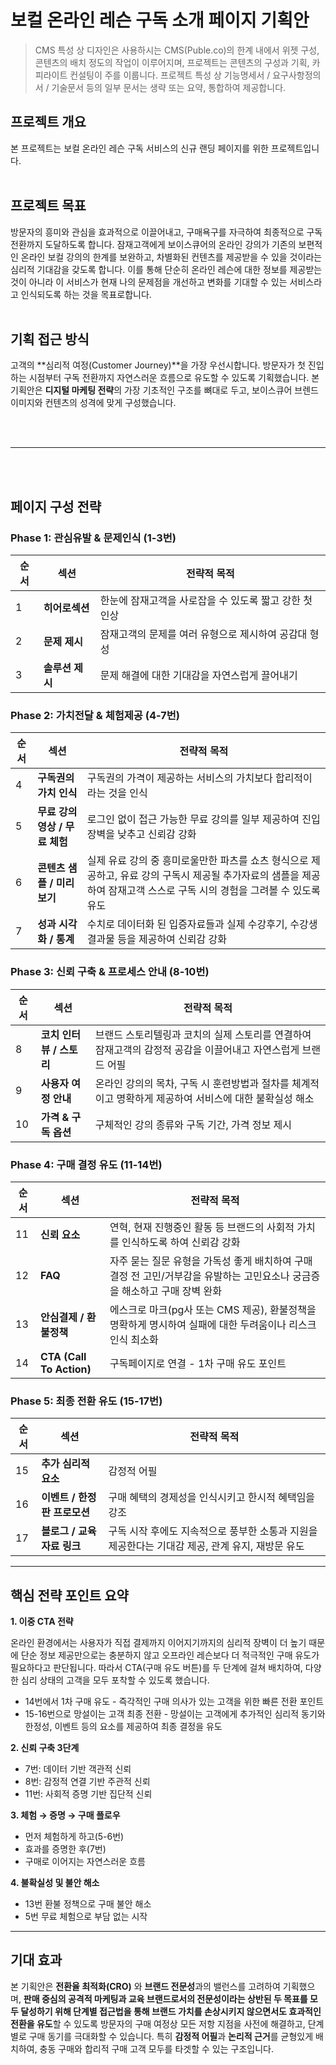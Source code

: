 # 보컬 온라인 레슨 구독 소개 페이지 기획안
> CMS 특성 상 디자인은 사용하시는 CMS(Puble.co)의 한계 내에서 위젯 구성, 콘텐츠의 배치 정도의 작업이 이루어지며, 프로젝트는 콘텐츠의 구성과 기획, 카피라이트 컨설팅이 주를 이룹니다. 
프로젝트 특성 상 기능명세서 / 요구사항정의서 / 기술문서 등의 일부 문서는 생략 또는 요약, 통합하여 제공합니다.


## 프로젝트 개요
본 프로젝트는 보컬 온라인 레슨 구독 서비스의 신규 랜딩 페이지를 위한 프로젝트입니다. 
<br>
<br>

## 프로젝트 목표
방문자의 흥미와 관심을 효과적으로 이끌어내고, 구매욕구를 자극하여 최종적으로 구독 전환까지 도달하도록 합니다.
잠재고객에게 보이스큐어의 온라인 강의가 기존의 보편적인 온라인 보컬 강의의 한계를 보완하고,
차별화된 컨텐츠를 제공받을 수 있을 것이라는 심리적 기대감을 갖도록 합니다.
이를 통해 단순히 온라인 레슨에 대한 정보를 제공받는것이 아니라 이 서비스가 현재 나의 문제점을 개선하고 변화를 기대할 수 있는 서비스라고 인식되도록 하는 것을 목표로합니다.
<br>
<br>

## 기획 접근 방식
고객의 **심리적 여정(Customer Journey)**을 가장 우선시합니다. 방문자가 첫 진입하는 시점부터 구독 전환까지 자연스러운 흐름으로 유도할 수 있도록 기획했습니다. 본 기획안은 **디지털 마케팅 전략**의 가장 기초적인 구조를 뼈대로 두고, 보이스큐어 브렌드 이미지와 컨텐츠의 성격에 맞게 구성했습니다.

<br>
<br>

---

<br>
<br>

## 페이지 구성 전략

### **Phase 1: 관심유발 & 문제인식 (1-3번)**

| 순서 | 섹션 | 전략적 목적 |
|------|------|------------|
| 1 | **히어로섹션** | 한눈에 잠재고객을 사로잡을 수 있도록 짧고 강한 첫인상 |
| 2 | **문제 제시** | 잠재고객의 문제를 여러 유형으로 제시하여 공감대 형성 |
| 3 | **솔루션 제시** | 문제 해결에 대한 기대감을 자연스럽게 끌어내기 |

### **Phase 2: 가치전달 & 체험제공 (4-7번)**

| 순서 | 섹션 | 전략적 목적 |
|------|------|------------|
| 4 | **구독권의 가치 인식** | 구독권의 가격이 제공하는 서비스의 가치보다 합리적이라는 것을 인식 |
| 5 | **무료 강의영상 / 무료 체험** | 로그인 없이 접근 가능한 무료 강의를 일부 제공하여 진입장벽을 낮추고 신뢰감 강화 |
| 6 | **콘텐츠 샘플 / 미리보기** |실제 유료 강의 중 흥미로울만한 파츠를 쇼츠 형식으로 제공하고, 유료 강의 구독시 제공될 추가자료의 샘플을 제공하여 잠재고객 스스로 구독 시의 경험을 그려볼 수 있도록 유도 |
| 7 | **성과 시각화 / 통계** | 수치로 데이터화 된 입증자료들과 실제 수강후기, 수강생 결과물 등을 제공하여 신뢰감 강화 |

### **Phase 3: 신뢰 구축 & 프로세스 안내 (8-10번)**

| 순서 | 섹션 | 전략적 목적 |
|------|------|------------|
| 8 | **코치 인터뷰 / 스토리** | 브랜드 스토리텔링과 코치의 실제 스토리를 연결하여 잠재고객의 감정적 공감을 이끌어내고 자연스럽게 브랜드 어필 |
| 9 | **사용자 여정 안내** | 온라인 강의의 목차, 구독 시 훈련방법과 절차를 체계적이고 명확하게 제공하여 서비스에 대한 불확실성 해소 |
| 10 | **가격 & 구독 옵션** | 구체적인 강의 종류와 구독 기간, 가격 정보 제시 |

### **Phase 4: 구매 결정 유도 (11-14번)**

| 순서 | 섹션 | 전략적 목적 |
|------|------|------------|
| 11 | **신뢰 요소** | 연혁, 현재 진행중인 활동 등 브랜드의 사회적 가치를 인식하도록 하여 신뢰감 강화 |
| 12 | **FAQ** | 자주 묻는 질문 유형을 가독성 좋게 배치하여 구매 결정 전 고민/거부감을 유발하는 고민요소나 궁금증을 해소하고 구매 장벽 완화 |
| 13 | **안심결제 / 환불정책** | 에스크로 마크(pg사 또는 CMS 제공), 환불정책을 명확하게 명시하여 실패에 대한 두려움이나 리스크 인식 최소화 |
| 14 | **CTA (Call To Action)** | 구독페이지로 연결 - 1차 구매 유도 포인트 |

### **Phase 5: 최종 전환 유도 (15-17번)**

| 순서 | 섹션 | 전략적 목적 |
|------|------|------------|
| 15 | **추가 심리적 요소** | 감정적 어필 |
| 16 | **이벤트 / 한정판 프로모션** | 구매 혜택의 경제성을 인식시키고 한시적 혜택임을 강조 |
| 17 | **블로그 / 교육 자료 링크** | 구독 시작 후에도 지속적으로 풍부한 소통과 지원을 제공한다는 기대감 제공, 관계 유지, 재방문 유도 |

---

## 핵심 전략 포인트 요약

**1. 이중 CTA 전략**

온라인 환경에서는 사용자가 직접 결제까지 이어지기까지의 심리적 장벽이 더 높기 때문에 단순 정보 제공만으로는 충분하지 않고 오프라인 레슨보다 더 적극적인 구매 유도가 필요하다고 판단됩니다. 따라서 CTA(구매 유도 버튼)를 두 단계에 걸쳐 배치하여, 다양한 심리 상태의 고객을 모두 포착할 수 있도록 했습니다.

- 14번에서 1차 구매 유도 - 즉각적인 구매 의사가 있는 고객을 위한 빠른 전환 포인트
- 15-16번으로 망설이는 고객 최종 전환 - 망설이는 고객에게 추가적인 심리적 동기와 한정성, 이벤트 등의 요소를 제공하여 최종 결정을 유도

**2. 신뢰 구축 3단계**
- 7번: 데이터 기반 객관적 신뢰
- 8번: 감정적 연결 기반 주관적 신뢰  
- 11번: 사회적 증명 기반 집단적 신뢰

**3. 체험 → 증명 → 구매 플로우**
- 먼저 체험하게 하고(5-6번)
- 효과를 증명한 후(7번)
- 구매로 이어지는 자연스러운 흐름

**4. 불확실성 및 불안 해소**
- 13번 환불 정책으로 구매 불안 해소
- 5번 무료 체험으로 부담 없는 시작

---

## 기대 효과
본 기획안은 **전환율 최적화(CRO)** 와 **브랜드 전문성**과의 밸런스를 고려하여 기획했으며, 
**판매 중심의 공격적 마케팅과 교육 브랜드로서의 전문성이라는 상반된 두 목표를 모두 달성하기 위해 단계별 접근법을 통해 브랜드 가치를 손상시키지 않으면서도 효과적인 전환을 유도**할 수 있도록 
방문자의 구매 여정상 모든 저항 지점을 사전에 해결하고, 단계별로 구매 동기를 극대화할 수 있습니다.
특히 **감정적 어필**과 **논리적 근거**를 균형있게 배치하여, 충동 구매와 합리적 구매 고객 모두를 타겟할 수 있는 구조입니다.
